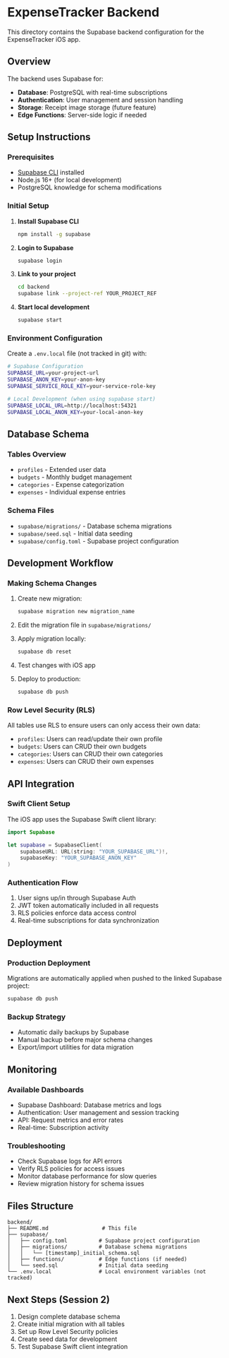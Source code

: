# ExpenseTracker Backend

This directory contains the Supabase backend configuration for the ExpenseTracker iOS app.

## Overview

The backend uses Supabase for:
- **Database**: PostgreSQL with real-time subscriptions
- **Authentication**: User management and session handling
- **Storage**: Receipt image storage (future feature)
- **Edge Functions**: Server-side logic if needed

## Setup Instructions

### Prerequisites
- [Supabase CLI](https://supabase.com/docs/guides/cli) installed
- Node.js 16+ (for local development)
- PostgreSQL knowledge for schema modifications

### Initial Setup

1. **Install Supabase CLI**
   ```bash
   npm install -g supabase
   ```

2. **Login to Supabase**
   ```bash
   supabase login
   ```

3. **Link to your project**
   ```bash
   cd backend
   supabase link --project-ref YOUR_PROJECT_REF
   ```

4. **Start local development**
   ```bash
   supabase start
   ```

### Environment Configuration

Create a `.env.local` file (not tracked in git) with:
```bash
# Supabase Configuration
SUPABASE_URL=your-project-url
SUPABASE_ANON_KEY=your-anon-key
SUPABASE_SERVICE_ROLE_KEY=your-service-role-key

# Local Development (when using supabase start)
SUPABASE_LOCAL_URL=http://localhost:54321
SUPABASE_LOCAL_ANON_KEY=your-local-anon-key
```

## Database Schema

### Tables Overview
- `profiles` - Extended user data
- `budgets` - Monthly budget management
- `categories` - Expense categorization
- `expenses` - Individual expense entries

### Schema Files
- `supabase/migrations/` - Database schema migrations
- `supabase/seed.sql` - Initial data seeding
- `supabase/config.toml` - Supabase project configuration

## Development Workflow

### Making Schema Changes
1. Create new migration:
   ```bash
   supabase migration new migration_name
   ```

2. Edit the migration file in `supabase/migrations/`

3. Apply migration locally:
   ```bash
   supabase db reset
   ```

4. Test changes with iOS app

5. Deploy to production:
   ```bash
   supabase db push
   ```

### Row Level Security (RLS)
All tables use RLS to ensure users can only access their own data:
- `profiles`: Users can read/update their own profile
- `budgets`: Users can CRUD their own budgets
- `categories`: Users can CRUD their own categories
- `expenses`: Users can CRUD their own expenses

## API Integration

### Swift Client Setup
The iOS app uses the Supabase Swift client library:
```swift
import Supabase

let supabase = SupabaseClient(
    supabaseURL: URL(string: "YOUR_SUPABASE_URL")!,
    supabaseKey: "YOUR_SUPABASE_ANON_KEY"
)
```

### Authentication Flow
1. User signs up/in through Supabase Auth
2. JWT token automatically included in all requests
3. RLS policies enforce data access control
4. Real-time subscriptions for data synchronization

## Deployment

### Production Deployment
Migrations are automatically applied when pushed to the linked Supabase project:
```bash
supabase db push
```

### Backup Strategy
- Automatic daily backups by Supabase
- Manual backup before major schema changes
- Export/import utilities for data migration

## Monitoring

### Available Dashboards
- Supabase Dashboard: Database metrics and logs
- Authentication: User management and session tracking
- API: Request metrics and error rates
- Real-time: Subscription activity

### Troubleshooting
- Check Supabase logs for API errors
- Verify RLS policies for access issues
- Monitor database performance for slow queries
- Review migration history for schema issues

## Files Structure
```
backend/
├── README.md                 # This file
├── supabase/
│   ├── config.toml          # Supabase project configuration
│   ├── migrations/          # Database schema migrations
│   │   └── [timestamp]_initial_schema.sql
│   ├── functions/           # Edge functions (if needed)
│   └── seed.sql             # Initial data seeding
└── .env.local               # Local environment variables (not tracked)
```

## Next Steps (Session 2)
1. Design complete database schema
2. Create initial migration with all tables
3. Set up Row Level Security policies
4. Create seed data for development
5. Test Supabase Swift client integration